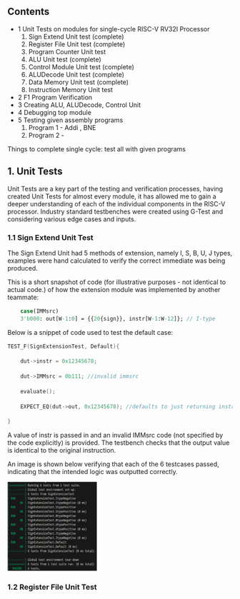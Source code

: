 ## Contents
- 1 Unit Tests on modules for single-cycle RISC-V RV32I Processor
	1. Sign Extend Unit test (complete)
	2. Register File Unit test (complete)
	3. Program Counter Unit test 
	4. ALU Unit test (complete)
	5. Control Module Unit test (complete)
	6. ALUDecode Unit test (complete)
	7. Data Memory Unit test (complete)
	8. Instruction Memory Unit test 
- 2 F1 Program Verification
- 3 Creating ALU, ALUDecode, Control Unit
- 4 Debugging top module
- 5 Testing given assembly programs
	1. Program 1 - Addi , BNE
	2. Program 2 - 


Things to complete single cycle:
	test all with given programs


## 1. Unit Tests
Unit Tests are a key part of the testing and verification processes, having created Unit Tests for almost every module, it has allowed me to gain a deeper understanding of each of the individual components in the RISC-V processor. Industry standard testbenches were created using G-Test and considering various edge cases and inputs.

### 1.1 Sign Extend Unit Test
The Sign Extend Unit had 5 methods of extension, namely I, S, B, U, J types, examples were hand calculated to verify the correct immediate was being produced.

This is a short snapshot of code (for illustrative purposes - not identical to actual code.) of how the extension module was implemented by another teammate:
```systemverilog
	case(IMMsrc)
    3'b000: out[W-1:0] = {{20{sign}}, instr[W-1:W-12]}; // I-type
```

Below is a snippet of code used to test the default case:

```c++
TEST_F(SignExtensionTest, Default){

    dut->instr = 0x12345678;

    dut->IMMsrc = 0b111; //invalid immsrc

    evaluate();

    EXPECT_EQ(dut->out, 0x12345678); //defaults to just returning instr

}
```

A value of instr is passed in and an invalid IMMsrc code (not specified by the code explicitly) is provided. The testbench checks that the output value is identical to the original instruction. 

An image is shown below verifying that each of the 6 testcases passed, indicating that the intended logic was outputted correctly.

<img src="./../images/Logbook1.png" width = 200 height = 200>



### 1.2 Register File Unit Test

